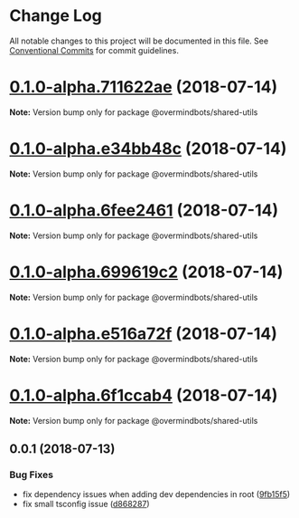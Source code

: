 # Change Log

All notable changes to this project will be documented in this file.
See [Conventional Commits](https://conventionalcommits.org) for commit guidelines.

<a name="0.1.0-alpha.711622ae"></a>
# [0.1.0-alpha.711622ae](https://github.com/overmindbots/shared-utils/compare/v0.0.2...v0.1.0-alpha.711622ae) (2018-07-14)




**Note:** Version bump only for package @overmindbots/shared-utils

<a name="0.1.0-alpha.e34bb48c"></a>
# [0.1.0-alpha.e34bb48c](https://github.com/overmindbots/shared-utils/compare/v0.0.2...v0.1.0-alpha.e34bb48c) (2018-07-14)




**Note:** Version bump only for package @overmindbots/shared-utils

<a name="0.1.0-alpha.6fee2461"></a>
# [0.1.0-alpha.6fee2461](https://github.com/overmindbots/shared-utils/compare/v0.0.2...v0.1.0-alpha.6fee2461) (2018-07-14)




**Note:** Version bump only for package @overmindbots/shared-utils

<a name="0.1.0-alpha.699619c2"></a>
# [0.1.0-alpha.699619c2](https://github.com/overmindbots/shared-utils/compare/v0.0.2...v0.1.0-alpha.699619c2) (2018-07-14)




**Note:** Version bump only for package @overmindbots/shared-utils

<a name="0.1.0-alpha.e516a72f"></a>
# [0.1.0-alpha.e516a72f](https://github.com/overmindbots/shared-utils/compare/v0.0.2...v0.1.0-alpha.e516a72f) (2018-07-14)




**Note:** Version bump only for package @overmindbots/shared-utils

<a name="0.1.0-alpha.6f1ccab4"></a>
# [0.1.0-alpha.6f1ccab4](https://github.com/overmindbots/shared-utils/compare/v0.0.2...v0.1.0-alpha.6f1ccab4) (2018-07-14)




**Note:** Version bump only for package @overmindbots/shared-utils

<a name="0.0.1"></a>
## 0.0.1 (2018-07-13)


### Bug Fixes

* fix dependency issues when adding dev dependencies in root ([9fb15f5](https://github.com/overmindbots/shared-utils/commit/9fb15f5))
* fix small tsconfig issue ([d868287](https://github.com/overmindbots/shared-utils/commit/d868287))
